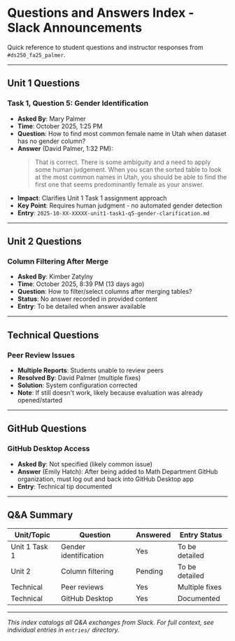 # Questions and Answers Index - Slack Announcements

Quick reference to student questions and instructor responses from `#ds250_fa25_palmer`.

---

## Unit 1 Questions

### Task 1, Question 5: Gender Identification
- **Asked By**: Mary Palmer
- **Time**: October 2025, 1:25 PM
- **Question**: How to find most common female name in Utah when dataset has no gender column?
- **Answer** (David Palmer, 1:32 PM):
  > That is correct. There is some ambiguity and a need to apply some human judgement. When you scan the sorted table to look at the most common names in Utah, you should be able to find the first one that seems predominantly female as your answer.
- **Impact**: Clarifies Unit 1 Task 1 assignment approach
- **Key Point**: Requires human judgment - no automated gender detection
- **Entry**: `2025-10-XX-XXXXX-unit1-task1-q5-gender-clarification.md`

---

## Unit 2 Questions

### Column Filtering After Merge
- **Asked By**: Kimber Zatylny
- **Time**: October 2025, 8:39 PM (13 days ago)
- **Question**: How to filter/select columns after merging tables?
- **Status**: No answer recorded in provided content
- **Entry**: To be detailed when answer available

---

## Technical Questions

### Peer Review Issues
- **Multiple Reports**: Students unable to review peers
- **Resolved By**: David Palmer (multiple fixes)
- **Solution**: System configuration corrected
- **Note**: If still doesn't work, likely because evaluation was already opened/started

---

## GitHub Questions

### GitHub Desktop Access
- **Asked By**: Not specified (likely common issue)
- **Answer** (Emily Hatch): After being added to Math Department GitHub organization, must log out and back into GitHub Desktop app
- **Entry**: Technical tip documented

---

## Q&A Summary

| Unit/Topic | Question | Answered | Entry Status |
|------------|----------|----------|--------------|
| Unit 1 Task 1 | Gender identification | Yes | To be detailed |
| Unit 2 | Column filtering | Pending | To be detailed |
| Technical | Peer reviews | Yes | Multiple fixes |
| Technical | GitHub Desktop | Yes | Documented |

---

*This index catalogs all Q&A exchanges from Slack. For full context, see individual entries in `entries/` directory.*

